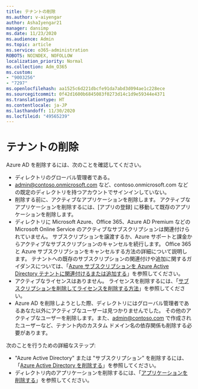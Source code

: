 ```yaml
---
title: テナントの削除
ms.author: v-aiyengar
author: AshaIyengar21
manager: dansimp
ms.date: 11/23/2020
ms.audience: Admin
ms.topic: article
ms.service: o365-administration
ROBOTS: NOINDEX, NOFOLLOW
localization_priority: Normal
ms.collection: Adm_O365
ms.custom:
- "9003256"
- "7297"
ms.openlocfilehash: aa1525c6d221dbcfe91da7abd3d094ae1c228ece
ms.sourcegitcommit: 0f42d1600b6845083f0273d14c1d9e59344e4371
ms.translationtype: HT
ms.contentlocale: ja-JP
ms.lasthandoff: 11/30/2020
ms.locfileid: "49565239"
---
```

# <a name="delete-tenant"></a>テナントの削除

Azure AD を削除するには、次のことを確認してください。
- ディレクトリのグローバル管理者である。
- admin@contoso.onmicrosoft.com など、contoso.onmicrosoft.com などの既定のディレクトリを持つアカウントでサインインしていない。
- 削除する前に、アクティブなアプリケーションを削除します。 アクティブなアプリケーションを削除するには、[アプリの登録] に移動して既存のアプリケーションを削除します。
- ディレクトリに Microsoft Azure、Office 365、Azure AD Premium などの Microsoft Online Service のアクティブなサブスクリプションは関連付けられていません。 サブスクリプションを譲渡するか、Azure サポートと課金からアクティブなサブスクリプションのキャンセルを続行します。 Office 365 と Azure サブスクリプションをキャンセルする方法の詳細について説明します。 テナントへの既存のサブスクリプションの関連付けや追加に関するガイダンスについては、「[Azure サブスクリプションを Azure Active Directory テナントに関連付けるまたは追加する](https://docs.microsoft.com/azure/active-directory/fundamentals/active-directory-how-subscriptions-associated-directory)」を参照してください。
- アクティブなライセンスはありません。 ライセンスを削除するには、「[サブスクリプションを削除してライセンスを削除する方法](https://docs.microsoft.com/azure/active-directory/enterprise-users/directory-delete-howto#delete-a-subscription)」を参照してください。
- Azure AD を削除しようとした際、ディレクトリにはグローバル管理者であるあなた以外にアクティブなユーザーは見つかりませんでした。 その他のアクティブなユーザーを削除します。また、admin@contoso.com で作成されたユーザーなど、テナント内のカスタム ドメイン名の依存関係も削除する必要があります。

次のことを行うための詳細なステップ:
- "Azure Active Directory" または "サブスクリプション" を削除するには、「[Azure Active Directory を削除する](https://docs.microsoft.com/azure/active-directory/users-groups-roles/directory-delete-howto)」を参照してください。
- ディレクトリ内のアプリケーションを削除するには、「[アプリケーションを削除する](https://docs.microsoft.com/azure/active-directory/develop/quickstart-remove-app)」を参照してください。 
